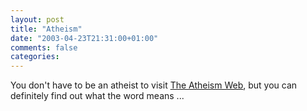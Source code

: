 ```yaml
---
layout: post
title: "Atheism"
date: "2003-04-23T21:31:00+01:00"
comments: false
categories: 
---
```


<p>You don't have to be an atheist to visit <a href="http://www.infidels.org/news/atheism/" title="Welcome to The Atheism Web">The Atheism Web</a>, but you can definitely find out what the word means ...</p>

